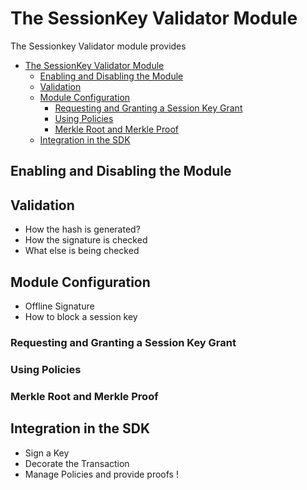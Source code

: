 # The SessionKey Validator Module

The Sessionkey Validator module provides 
- [The SessionKey Validator Module](#the-sessionkey-validator-module)
  - [Enabling and Disabling the Module](#enabling-and-disabling-the-module)
  - [Validation](#validation)
  - [Module Configuration](#module-configuration)
    - [Requesting and Granting a Session Key Grant](#requesting-and-granting-a-session-key-grant)
    - [Using Policies](#using-policies)
    - [Merkle Root and Merkle Proof](#merkle-root-and-merkle-proof)
  - [Integration in the SDK](#integration-in-the-sdk)

## Enabling and Disabling the Module

## Validation

- How the hash is generated?
- How the signature is checked
- What else is being checked

## Module Configuration

- Offline Signature
- How to block a session key

### Requesting and Granting a Session Key Grant

### Using Policies

### Merkle Root and Merkle Proof

## Integration in the SDK

- Sign a Key
- Decorate the Transaction
- Manage Policies and provide proofs
!
